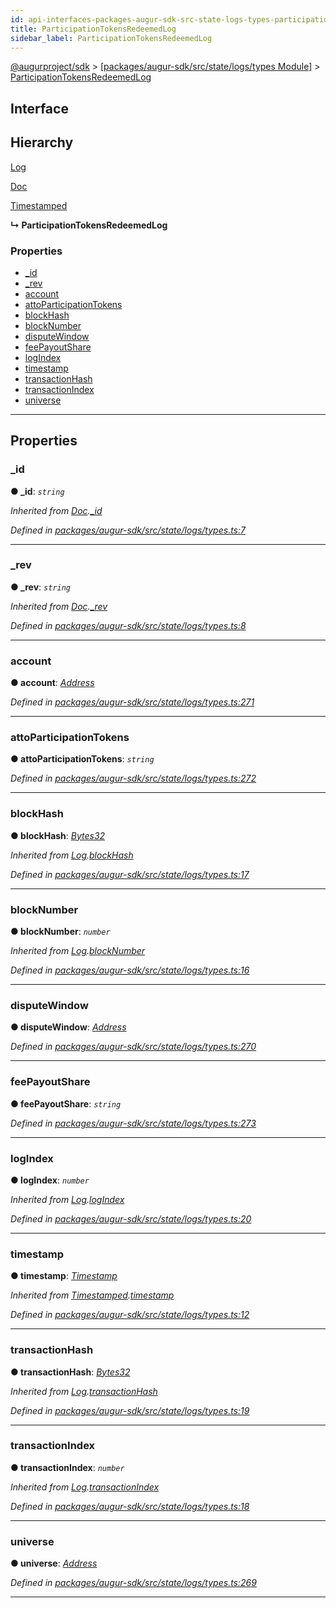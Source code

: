 ```yaml
---
id: api-interfaces-packages-augur-sdk-src-state-logs-types-participationtokensredeemedlog
title: ParticipationTokensRedeemedLog
sidebar_label: ParticipationTokensRedeemedLog
---
```


[@augurproject/sdk](api-readme.md) > [[packages/augur-sdk/src/state/logs/types Module]](api-modules-packages-augur-sdk-src-state-logs-types-module.md) > [ParticipationTokensRedeemedLog](api-interfaces-packages-augur-sdk-src-state-logs-types-participationtokensredeemedlog.md)

## Interface

## Hierarchy

 [Log](api-interfaces-packages-augur-sdk-src-state-logs-types-log.md)

 [Doc](api-interfaces-packages-augur-sdk-src-state-logs-types-doc.md)

 [Timestamped](api-interfaces-packages-augur-sdk-src-state-logs-types-timestamped.md)

**↳ ParticipationTokensRedeemedLog**

### Properties

* [_id](api-interfaces-packages-augur-sdk-src-state-logs-types-participationtokensredeemedlog.md#_id)
* [_rev](api-interfaces-packages-augur-sdk-src-state-logs-types-participationtokensredeemedlog.md#_rev)
* [account](api-interfaces-packages-augur-sdk-src-state-logs-types-participationtokensredeemedlog.md#account)
* [attoParticipationTokens](api-interfaces-packages-augur-sdk-src-state-logs-types-participationtokensredeemedlog.md#attoparticipationtokens)
* [blockHash](api-interfaces-packages-augur-sdk-src-state-logs-types-participationtokensredeemedlog.md#blockhash)
* [blockNumber](api-interfaces-packages-augur-sdk-src-state-logs-types-participationtokensredeemedlog.md#blocknumber)
* [disputeWindow](api-interfaces-packages-augur-sdk-src-state-logs-types-participationtokensredeemedlog.md#disputewindow)
* [feePayoutShare](api-interfaces-packages-augur-sdk-src-state-logs-types-participationtokensredeemedlog.md#feepayoutshare)
* [logIndex](api-interfaces-packages-augur-sdk-src-state-logs-types-participationtokensredeemedlog.md#logindex)
* [timestamp](api-interfaces-packages-augur-sdk-src-state-logs-types-participationtokensredeemedlog.md#timestamp)
* [transactionHash](api-interfaces-packages-augur-sdk-src-state-logs-types-participationtokensredeemedlog.md#transactionhash)
* [transactionIndex](api-interfaces-packages-augur-sdk-src-state-logs-types-participationtokensredeemedlog.md#transactionindex)
* [universe](api-interfaces-packages-augur-sdk-src-state-logs-types-participationtokensredeemedlog.md#universe)

---

## Properties

<a id="_id"></a>

###  _id

**● _id**: *`string`*

*Inherited from [Doc](api-interfaces-packages-augur-sdk-src-state-logs-types-doc.md).[_id](api-interfaces-packages-augur-sdk-src-state-logs-types-doc.md#_id)*

*Defined in [packages/augur-sdk/src/state/logs/types.ts:7](https://github.com/AugurProject/augur/blob/bae2172ca0/packages/augur-sdk/src/state/logs/types.ts#L7)*

___
<a id="_rev"></a>

###  _rev

**● _rev**: *`string`*

*Inherited from [Doc](api-interfaces-packages-augur-sdk-src-state-logs-types-doc.md).[_rev](api-interfaces-packages-augur-sdk-src-state-logs-types-doc.md#_rev)*

*Defined in [packages/augur-sdk/src/state/logs/types.ts:8](https://github.com/AugurProject/augur/blob/bae2172ca0/packages/augur-sdk/src/state/logs/types.ts#L8)*

___
<a id="account"></a>

###  account

**● account**: *[Address](api-modules-packages-augur-sdk-src-state-logs-types-module.md#address)*

*Defined in [packages/augur-sdk/src/state/logs/types.ts:271](https://github.com/AugurProject/augur/blob/bae2172ca0/packages/augur-sdk/src/state/logs/types.ts#L271)*

___
<a id="attoparticipationtokens"></a>

###  attoParticipationTokens

**● attoParticipationTokens**: *`string`*

*Defined in [packages/augur-sdk/src/state/logs/types.ts:272](https://github.com/AugurProject/augur/blob/bae2172ca0/packages/augur-sdk/src/state/logs/types.ts#L272)*

___
<a id="blockhash"></a>

###  blockHash

**● blockHash**: *[Bytes32](api-modules-packages-augur-sdk-src-state-logs-types-module.md#bytes32)*

*Inherited from [Log](api-interfaces-packages-augur-sdk-src-state-logs-types-log.md).[blockHash](api-interfaces-packages-augur-sdk-src-state-logs-types-log.md#blockhash)*

*Defined in [packages/augur-sdk/src/state/logs/types.ts:17](https://github.com/AugurProject/augur/blob/bae2172ca0/packages/augur-sdk/src/state/logs/types.ts#L17)*

___
<a id="blocknumber"></a>

###  blockNumber

**● blockNumber**: *`number`*

*Inherited from [Log](api-interfaces-packages-augur-sdk-src-state-logs-types-log.md).[blockNumber](api-interfaces-packages-augur-sdk-src-state-logs-types-log.md#blocknumber)*

*Defined in [packages/augur-sdk/src/state/logs/types.ts:16](https://github.com/AugurProject/augur/blob/bae2172ca0/packages/augur-sdk/src/state/logs/types.ts#L16)*

___
<a id="disputewindow"></a>

###  disputeWindow

**● disputeWindow**: *[Address](api-modules-packages-augur-sdk-src-state-logs-types-module.md#address)*

*Defined in [packages/augur-sdk/src/state/logs/types.ts:270](https://github.com/AugurProject/augur/blob/bae2172ca0/packages/augur-sdk/src/state/logs/types.ts#L270)*

___
<a id="feepayoutshare"></a>

###  feePayoutShare

**● feePayoutShare**: *`string`*

*Defined in [packages/augur-sdk/src/state/logs/types.ts:273](https://github.com/AugurProject/augur/blob/bae2172ca0/packages/augur-sdk/src/state/logs/types.ts#L273)*

___
<a id="logindex"></a>

###  logIndex

**● logIndex**: *`number`*

*Inherited from [Log](api-interfaces-packages-augur-sdk-src-state-logs-types-log.md).[logIndex](api-interfaces-packages-augur-sdk-src-state-logs-types-log.md#logindex)*

*Defined in [packages/augur-sdk/src/state/logs/types.ts:20](https://github.com/AugurProject/augur/blob/bae2172ca0/packages/augur-sdk/src/state/logs/types.ts#L20)*

___
<a id="timestamp"></a>

###  timestamp

**● timestamp**: *[Timestamp](api-modules-packages-augur-sdk-src-state-logs-types-module.md#timestamp)*

*Inherited from [Timestamped](api-interfaces-packages-augur-sdk-src-state-logs-types-timestamped.md).[timestamp](api-interfaces-packages-augur-sdk-src-state-logs-types-timestamped.md#timestamp)*

*Defined in [packages/augur-sdk/src/state/logs/types.ts:12](https://github.com/AugurProject/augur/blob/bae2172ca0/packages/augur-sdk/src/state/logs/types.ts#L12)*

___
<a id="transactionhash"></a>

###  transactionHash

**● transactionHash**: *[Bytes32](api-modules-packages-augur-sdk-src-state-logs-types-module.md#bytes32)*

*Inherited from [Log](api-interfaces-packages-augur-sdk-src-state-logs-types-log.md).[transactionHash](api-interfaces-packages-augur-sdk-src-state-logs-types-log.md#transactionhash)*

*Defined in [packages/augur-sdk/src/state/logs/types.ts:19](https://github.com/AugurProject/augur/blob/bae2172ca0/packages/augur-sdk/src/state/logs/types.ts#L19)*

___
<a id="transactionindex"></a>

###  transactionIndex

**● transactionIndex**: *`number`*

*Inherited from [Log](api-interfaces-packages-augur-sdk-src-state-logs-types-log.md).[transactionIndex](api-interfaces-packages-augur-sdk-src-state-logs-types-log.md#transactionindex)*

*Defined in [packages/augur-sdk/src/state/logs/types.ts:18](https://github.com/AugurProject/augur/blob/bae2172ca0/packages/augur-sdk/src/state/logs/types.ts#L18)*

___
<a id="universe"></a>

###  universe

**● universe**: *[Address](api-modules-packages-augur-sdk-src-state-logs-types-module.md#address)*

*Defined in [packages/augur-sdk/src/state/logs/types.ts:269](https://github.com/AugurProject/augur/blob/bae2172ca0/packages/augur-sdk/src/state/logs/types.ts#L269)*

___

